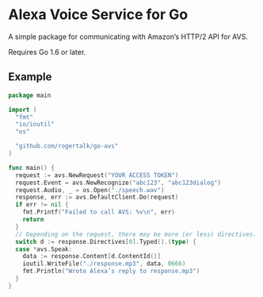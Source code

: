 Alexa Voice Service for Go
==========================

A simple package for communicating with Amazon’s HTTP/2 API for AVS.

Requires Go 1.6 or later.


Example
-------

```go
package main

import (
  "fmt"
  "io/ioutil"
  "os"

  "github.com/rogertalk/go-avs"
)

func main() {
  request := avs.NewRequest("YOUR ACCESS TOKEN")
  request.Event = avs.NewRecognize("abc123", "abc123dialog")
  request.Audio, _ = os.Open("./speech.wav")
  response, err := avs.DefaultClient.Do(request)
  if err != nil {
    fmt.Printf("Failed to call AVS: %v\n", err)
    return
  }
  // Depending on the request, there may be more (or less) directives.
  switch d := response.Directives[0].Typed().(type) {
  case *avs.Speak:
    data := response.Content[d.ContentId()]
    ioutil.WriteFile("./response.mp3", data, 0666)
    fmt.Println("Wrote Alexa’s reply to response.mp3")
  }
}
```